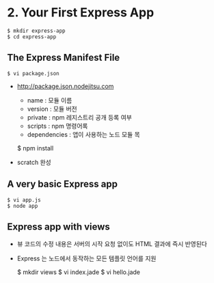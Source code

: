 # 2. Your First Express App


    $ mkdir express-app
    $ cd express-app

    
## The Express Manifest File
    $ vi package.json

- http://package.json.nodejitsu.com
    - name : 모듈 이름
    - version : 모듈 버전
    - private : npm 레지스트리 공개 등록 여부
    - scripts : npm 명령어록
    - dependencies : 앱이 사용하는 노드 모듈 목


    $ npm install

- scratch 완성

## A very basic Express app
    $ vi app.js
    $ node app

## Express app with views
- 뷰 코드의 수정 내용은 서버의 시작 요청 없이도 HTML 결과에 즉시 반영된다
- Express 는 노드에서 동작하는 모든 템플릿 언어를 지원 


    $ mkdir views
    $ vi index.jade
    $ vi hello.jade

